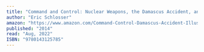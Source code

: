 ```yaml
---
title: "Command and Control: Nuclear Weapons, the Damascus Accident, and the Illusion of Safety"
author: "Eric Schlosser"
amazon: "https://www.amazon.com/Command-Control-Damascus-Accident-Illusion/dp/0143125788"
published: "2014"
read: "Aug, 2022"
ISBN: "9780143125785"
---
```

